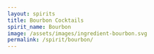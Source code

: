 ```yaml
---
layout: spirits
title: Bourbon Cocktails
spirit_name: Bourbon
image: /assets/images/ingredient-bourbon.svg
permalink: /spirit/bourbon/
---
```

